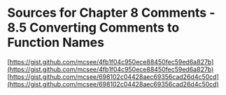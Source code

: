# Sources for Chapter 8 Comments - 8.5 Converting Comments to Function Names

[https://gist.github.com/mcsee/4fb1f04c950ece88450fec59ed6a827b](https://gist.github.com/mcsee/4fb1f04c950ece88450fec59ed6a827b)
[https://gist.github.com/mcsee/698102c04428aec69356cad26d4c50cd](https://gist.github.com/mcsee/698102c04428aec69356cad26d4c50cd)
